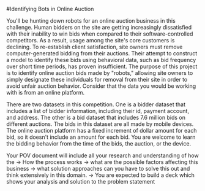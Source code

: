 #Identifying Bots in Online Auction

You'll be hunting down robots for an online auction business in this challenge. 
Human bidders on the site are getting increasingly dissatisfied with their inability to win bids when compared to their software-controlled competitors. 
As a result, usage among the site's core customers is declining.
To re-establish client satisfaction, site owners must remove computer-generated bidding from their auctions. 
Their attempt to construct a model to identify these bids using behavioral data, such as bid frequency over short time periods, has proven insufficient.
The purpose of this project is to identify online auction bids made by "robots," 
allowing site owners to simply designate these individuals for removal from their site in order to avoid unfair auction behavior.
Consider that the data you would be working with is from an online platform.

There are two datasets in this competition. One is a bidder dataset that includes a list of bidder information, including their id, payment account, and address. 
The other is a bid dataset that includes 7.6 million bids on different auctions. The bids in this dataset are all made by mobile devices.
The online auction platform has a fixed increment of dollar amount for each bid, so it doesn't include an amount for each bid. 
You are welcome to learn the bidding behavior from the time of the bids, the auction, or the device.

Your POV document will include all your research and understanding of how the 
-> How the process works 
-> what are the possible factors affecting this business
-> what solution approaches can you have to solve this out and think extensively in this domain.
-> You are expected to build a deck which shows your analysis and solution to the problem statement
